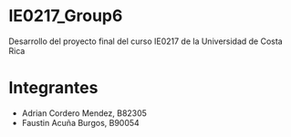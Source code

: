 # IE0217_Group6
Desarrollo del proyecto final del curso IE0217 de la Universidad de Costa Rica

# Integrantes
- Adrian Cordero Mendez, B82305
- Faustin Acuña Burgos, B90054